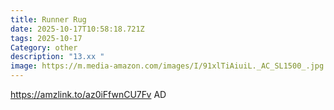```yaml
---
title: Runner Rug
date: 2025-10-17T10:58:18.721Z
tags: 2025-10-17
Category: other
description: "13.xx "
image: https://m.media-amazon.com/images/I/91xlTiAiuiL._AC_SL1500_.jpg
---
```

https://amzlink.to/az0iFfwnCU7Fv
AD